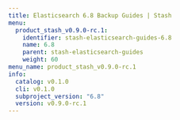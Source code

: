 ```yaml
---
title: Elasticsearch 6.8 Backup Guides | Stash
menu:
  product_stash_v0.9.0-rc.1:
    identifier: stash-elasticsearch-guides-6.8
    name: 6.8
    parent: stash-elasticsearch-guides
    weight: 60
menu_name: product_stash_v0.9.0-rc.1
info:
  catalog: v0.1.0
  cli: v0.1.0
  subproject_version: "6.8"
  version: v0.9.0-rc.1
---
```


